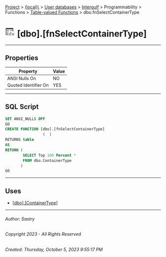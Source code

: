 #### 

[Project](../../../../../../index.md) > [(local)\\](../../../../../index.md) > [User databases](../../../../index.md) > [Intergulf](../../../index.md) > Programmability > Functions > [Table-valued Functions](Table-valued_Functions.md) > dbo.fnSelectContainerType

# ![Table-valued Functions](../../../../../../Images/Function_Table32.png) [dbo].[fnSelectContainerType]

---

## <a name="#properties"></a>Properties

| Property | Value |
|---|---|
| ANSI Nulls On | NO |
| Quoted Identifier On | YES |


---

## <a name="#sqlscript"></a>SQL Script

```sql
SET ANSI_NULLS OFF
GO
CREATE FUNCTION [dbo].[fnSelectContainerType]
                 (  )
RETURNS table
AS
RETURN (
        SELECT Top 100 Percent *
        FROM dbo.ContainerType
       )
GO

```


---

## <a name="#uses"></a>Uses

* [[dbo].[ContainerType]](../../../Tables/dbo_ContainerType.md)


---

###### Author:  Sastry

###### Copyright 2023 - All Rights Reserved

###### Created: Thursday, October 5, 2023 9:55:17 PM

